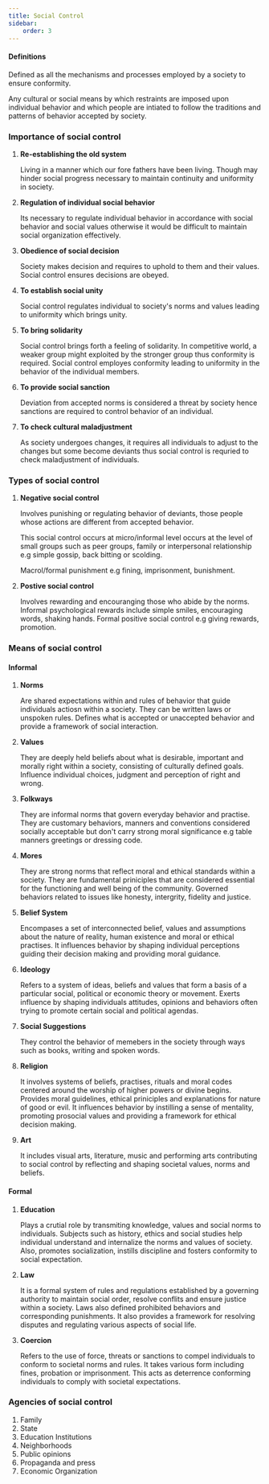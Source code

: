 ```yaml
---
title: Social Control
sidebar: 
    order: 3
---
```


#### Definitions

Defined as all the mechanisms and processes employed by a society to ensure 
conformity.

Any cultural or social means by which restraints are imposed upon individual 
behavior and which people are intiated to follow the traditions and patterns of
behavior accepted by society.

### Importance of social control

1. **Re-establishing the old system**
    
    Living in a manner which our fore fathers have been living. Though may hinder
    social progress necessary to maintain continuity and uniformity in society.

2. **Regulation of individual social behavior**

    Its necessary to regulate individual behavior in accordance with social 
    behavior and social values otherwise it would be difficult to maintain
    social organization effectively.

3. **Obedience of social decision**

    Society makes decision and requires to uphold to them and their values. Social
    control ensures decisions are obeyed.

4. **To establish social unity**

    Social control regulates individual to society's norms and values leading to
    uniformity which brings unity.

5. **To bring solidarity**

    Social control brings forth a feeling of solidarity. In competitive world, a
    weaker group might exploited by the stronger group thus conformity is required.
    Social control employes conformity leading to uniformity in the behavior of
    the individual members.

6. **To provide social sanction**

    Deviation from accepted norms is considered a threat by society hence sanctions
    are required to control behavior of an individual.

7. **To check cultural maladjustment**

    As society undergoes changes, it requires all individuals to adjust to the 
    changes but some become deviants thus social control is requried to check 
    maladjustment of individuals.

### Types of social control

1. **Negative social control**
    
    Involves punishing or regulating behavior of deviants, those people whose
    actions are different from accepted behavior. 

    This social control occurs at micro/informal level occurs at the level of 
    small groups such as peer groups, family or interpersonal relationship e.g 
    simple gossip, back bitting or scolding.

    Macrol/formal punishment e.g fining, imprisonment, bunishment. 

2. **Postive social control**
    
    Involves rewarding and encouranging those who abide by the norms. Informal
    psychological rewards include simple smiles, encouraging words, shaking hands.
    Formal positive social control e.g giving rewards, promotion.

### Means of social control

#### Informal

1. **Norms**

    Are shared expectations within and rules of behavior that guide individuals
    actiosn within a society. They can be written laws or unspoken rules. Defines
    what is accepted or unaccepted behavior and provide a framework of social
    interaction.

2. **Values**

    They are deeply held beliefs about what is desirable, important and morally
    right within a society, consisting of culturally defined goals. Influence
    individual choices, judgment and perception of right and wrong.

3. **Folkways**

    They are informal norms that govern everyday behavior and practise. They are
    customary behaviors, manners and conventions considered socially acceptable
    but don't carry strong moral significance e.g table manners greetings or 
    dressing code.

4. **Mores**

    They are strong norms that reflect moral and ethical standards within a society.
    They are fundamental priniciples that are considered essential for the 
    functioning and well being of the community. Governed behaviors related to
    issues like honesty, intergrity, fidelity and justice.

5. **Belief System**

    Encompases a set of interconnected belief, values and assumptions about the 
    nature of reality, human existence and moral or ethical practises. It 
    influences behavior by shaping individual perceptions guiding their decision
    making and providing moral guidance.

6. **Ideology**

    Refers to a system of ideas, beliefs and values that form a basis of a particular
    social, political or economic theory or movement. Exerts influence by shaping
    individuals attitudes, opinions and behaviors often trying to promote certain
    social and political agendas.

7. **Social Suggestions**

    They control the behavior of memebers in the society through ways such as
    books, writing and spoken words.

8. **Religion**
    
    It involves systems of beliefs, practises, rituals and moral codes centered
    around the worship of higher powers or divine begins. Provides moral guidelines,
    ethical priniciples and explanations for nature of good or evil. It influences
    behavior by instilling a sense of mentality, promoting prosocial values and 
    providing a framework for ethical decision making.

9. **Art**

    It includes visual arts, literature, music and performing arts contributing
    to social control by reflecting and shaping societal values, norms and beliefs.

#### Formal

1. **Education**

    Plays a crutial role by transmiting knowledge, values and social norms to 
    individuals. Subjects such as history, ethics and social studies help individual
    understand and internalize the norms and values of society. Also, promotes
    socialization, instills discipline and fosters conformity to social expectation.

2. **Law**

    It is a formal system of rules and regulations established by a governing 
    authority to maintain social order, resolve conflits and ensure justice
    within a society. Laws also defined prohibited behaviors and corresponding
    punishments. It also provides a framework for resolving disputes and regulating
    various aspects of social life.

3. **Coercion**
    
    Refers to the use of force, threats or sanctions to compel individuals to 
    conform to societal norms and rules. It takes various form including fines,
    probation or imprisonment. This acts as deterrence conforming individuals
    to comply with societal expectations.

### Agencies of social control

1. Family
2. State
3. Education Institutions
4. Neighborhoods
5. Public opinions
5. Propaganda and press
6. Economic Organization

